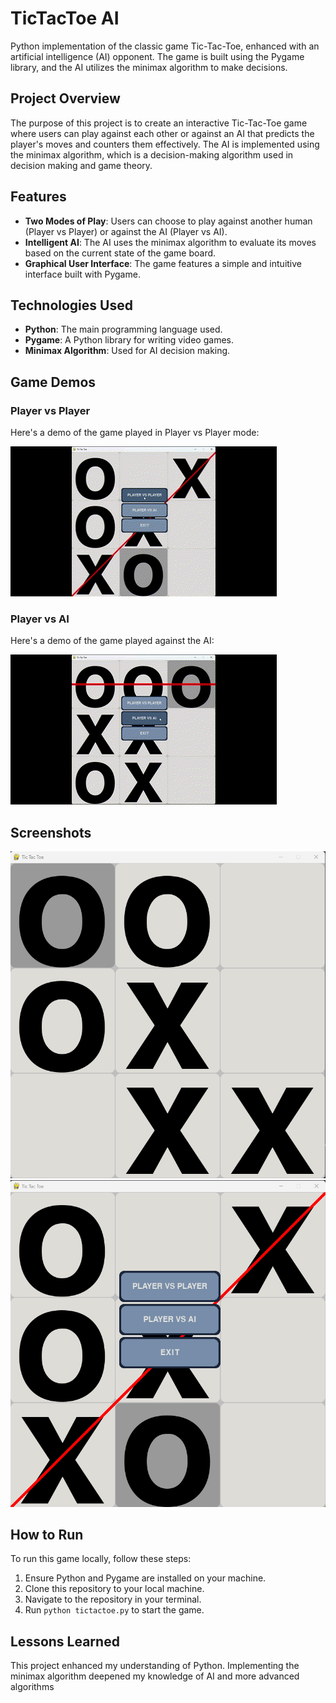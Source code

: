 # TicTacToe AI

Python implementation of the classic game Tic-Tac-Toe, enhanced with an artificial intelligence (AI) opponent. The game is built using the Pygame library, and the AI utilizes the minimax algorithm to make decisions.


## Project Overview
The purpose of this project is to create an interactive Tic-Tac-Toe game where users can play against each other or against an AI that predicts the player's moves and counters them effectively. The AI is implemented using the minimax algorithm, which is a decision-making algorithm used in decision making and game theory.

## Features
- **Two Modes of Play**: Users can choose to play against another human (Player vs Player) or against the AI (Player vs AI).
- **Intelligent AI**: The AI uses the minimax algorithm to evaluate its moves based on the current state of the game board.
- **Graphical User Interface**: The game features a simple and intuitive interface built with Pygame.

## Technologies Used
- **Python**: The main programming language used.
- **Pygame**: A Python library for writing video games.
- **Minimax Algorithm**: Used for AI decision making.

## Game Demos

### Player vs Player
Here's a demo of the game played in Player vs Player mode:

![App Demo](https://github.com/Simon125q/TicTacToe_AI/blob/main/other/vid_01.gif)

### Player vs AI
Here's a demo of the game played against the AI:

![AppI Demo](https://github.com/Simon125q/TicTacToe_AI/blob/main/other/vid_02.gif)

## Screenshots
![App Screenshot](https://github.com/Simon125q/TicTacToe_AI/blob/main/other/scr_01.png)
![App Screenshot](https://github.com/Simon125q/TicTacToe_AI/blob/main/other/scr_02.png)

## How to Run
To run this game locally, follow these steps:
1. Ensure Python and Pygame are installed on your machine.
2. Clone this repository to your local machine.
3. Navigate to the repository in your terminal.
4. Run `python tictactoe.py` to start the game.

## Lessons Learned
This project enhanced my understanding of Python. Implementing the minimax algorithm deepened my knowledge of AI and more advanced algorithms
